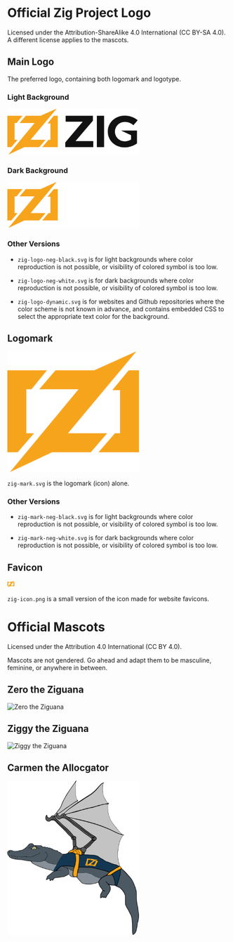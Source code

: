 # Official Zig Project Logo

Licensed under the Attribution-ShareAlike 4.0 International (CC BY-SA 4.0).
A different license applies to the mascots.

## Main Logo

The preferred logo, containing both logomark and logotype.

### Light Background

<img alt="Zig Logo" src="zig-logo-dark.svg" width="300">

### Dark Background

<img alt="Zig Logo" src="zig-logo-light.svg" width="300">

### Other Versions

 * `zig-logo-neg-black.svg` is for light backgrounds where color reproduction is not
   possible, or visibility of colored symbol is too low.

 * `zig-logo-neg-white.svg` is for dark backgrounds where color reproduction is not
   possible, or visibility of colored symbol is too low.

 * `zig-logo-dynamic.svg` is for websites and Github repositories where the color
   scheme is not known in advance, and contains embedded CSS to select the appropriate
   text color for the background.

## Logomark

<img alt="Zig Mark" src="zig-mark.svg" width="300">

`zig-mark.svg` is the logomark (icon) alone.

### Other Versions

 * `zig-mark-neg-black.svg` is for light backgrounds where color reproduction is not
   possible, or visibility of colored symbol is too low.

 * `zig-mark-neg-white.svg` is for dark backgrounds where color reproduction is not
   possible, or visibility of colored symbol is too low.

## Favicon

<img alt="Zig Favicon" src="zig-favicon.png" width="16" height="16">

`zig-icon.png` is a small version of the icon made for website favicons.


# Official Mascots

Licensed under the Attribution 4.0 International (CC BY 4.0).

Mascots are not gendered. Go ahead and adapt them to be masculine, feminine, or
anywhere in between.

## Zero the Ziguana

<img alt="Zero the Ziguana" src="zero.svg" width="300">

## Ziggy the Ziguana

<img alt="Ziggy the Ziguana" src="ziggy.svg" width="300">

## Carmen the Allocgator

<img alt="Carmen the Allocgator" src="carmen.svg" width="300">
